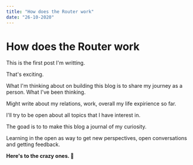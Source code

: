 ```yaml
---
title: "How does the Router work"
date: "26-10-2020"
---
```


# How does the Router work

This is the first post I'm writting.

That's exciting.

What I'm thinking about on building this blog is to share my journey as a person.
What I've been thinking.

Might write about my relations, work, overall my life expirience so far.

I'll try to be open about all topics that I have interest in.

The goad is to to make this blog a journal of my curiosity.

Learning in the open as way to get new perspectives, open conversations and getting feedback.

**Here's to the crazy ones. 🥂**
